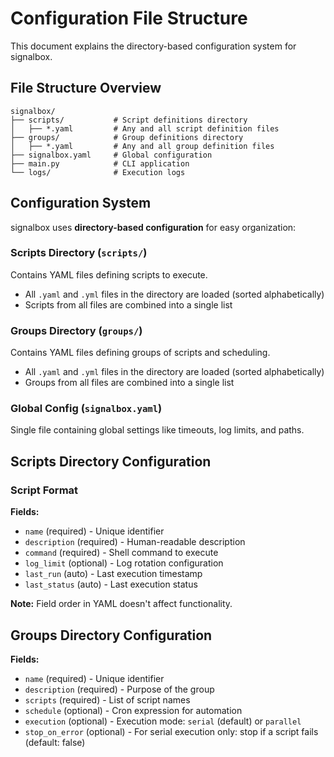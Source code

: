 # Configuration File Structure

This document explains the directory-based configuration system for signalbox.

## File Structure Overview

```
signalbox/
├── scripts/           # Script definitions directory
│   ├── *.yaml         # Any and all script definition files
├── groups/            # Group definitions directory
│   ├── *.yaml         # Any and all group definition files
├── signalbox.yaml     # Global configuration
├── main.py            # CLI application
└── logs/              # Execution logs
```

## Configuration System

signalbox uses **directory-based configuration** for easy organization:

### **Scripts Directory** (`scripts/`)
Contains YAML files defining scripts to execute.
 - All `.yaml` and `.yml` files in the directory are loaded (sorted alphabetically)
 - Scripts from all files are combined into a single list

### **Groups Directory** (`groups/`)
Contains YAML files defining groups of scripts and scheduling. 
- All `.yaml` and `.yml` files in the directory are loaded (sorted alphabetically)
- Groups from all files are combined into a single list

### **Global Config** (`signalbox.yaml`)
Single file containing global settings like timeouts, log limits, and paths.

## Scripts Directory Configuration

### Script Format

**Fields:**
- `name` (required) - Unique identifier
- `description` (required) - Human-readable description
- `command` (required) - Shell command to execute
- `log_limit` (optional) - Log rotation configuration
- `last_run` (auto) - Last execution timestamp
- `last_status` (auto) - Last execution status

**Note:** Field order in YAML doesn't affect functionality.

## Groups Directory Configuration

**Fields:**
- `name` (required) - Unique identifier
- `description` (required) - Purpose of the group
- `scripts` (required) - List of script names
- `schedule` (optional) - Cron expression for automation
- `execution` (optional) - Execution mode: `serial` (default) or `parallel`
- `stop_on_error` (optional) - For serial execution only: stop if a script fails (default: false)

